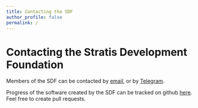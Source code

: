 ```yaml
---
title: Contacting the SDF
author_profile: false
permalink: /
---
```

# Contacting the Stratis Development Foundation

Members of the SDF can be contacted by [email](mailto:stratisdevelopmentfoundation@gmail.com), or by [Telegram](https://t.me/joinchat/FM9Hq1HMf3tKxxeJUB2M3w).

Progress of the software created by the SDF can be tracked on github [here](https://github.com/StratisDevelopmentFoundation/). Feel free to create pull requests.